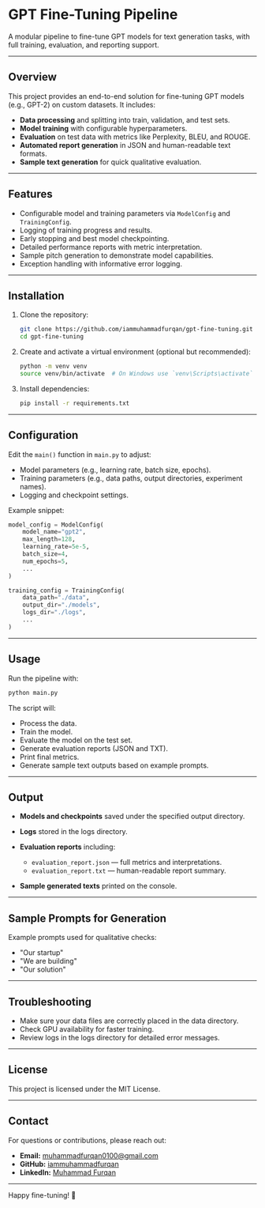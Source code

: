 # GPT Fine-Tuning Pipeline

A modular pipeline to fine-tune GPT models for text generation tasks, with full training, evaluation, and reporting support.

---

## Overview

This project provides an end-to-end solution for fine-tuning GPT models (e.g., GPT-2) on custom datasets. It includes:

- **Data processing** and splitting into train, validation, and test sets.
- **Model training** with configurable hyperparameters.
- **Evaluation** on test data with metrics like Perplexity, BLEU, and ROUGE.
- **Automated report generation** in JSON and human-readable text formats.
- **Sample text generation** for quick qualitative evaluation.

---

## Features

- Configurable model and training parameters via `ModelConfig` and `TrainingConfig`.
- Logging of training progress and results.
- Early stopping and best model checkpointing.
- Detailed performance reports with metric interpretation.
- Sample pitch generation to demonstrate model capabilities.
- Exception handling with informative error logging.

---

## Installation

1. Clone the repository:
   ```bash
   git clone https://github.com/iammuhammadfurqan/gpt-fine-tuning.git
   cd gpt-fine-tuning

2. Create and activate a virtual environment (optional but recommended):

   ```bash
   python -m venv venv
   source venv/bin/activate  # On Windows use `venv\Scripts\activate`
   ```

3. Install dependencies:

   ```bash
   pip install -r requirements.txt
   ```

---

## Configuration

Edit the `main()` function in `main.py` to adjust:

* Model parameters (e.g., learning rate, batch size, epochs).
* Training parameters (e.g., data paths, output directories, experiment names).
* Logging and checkpoint settings.

Example snippet:

```python
model_config = ModelConfig(
    model_name="gpt2",
    max_length=128,
    learning_rate=5e-5,
    batch_size=4,
    num_epochs=5,
    ...
)

training_config = TrainingConfig(
    data_path="./data",
    output_dir="./models",
    logs_dir="./logs",
    ...
)
```

---

## Usage

Run the pipeline with:

```bash
python main.py
```

The script will:

* Process the data.
* Train the model.
* Evaluate the model on the test set.
* Generate evaluation reports (JSON and TXT).
* Print final metrics.
* Generate sample text outputs based on example prompts.

---

## Output

* **Models and checkpoints** saved under the specified output directory.
* **Logs** stored in the logs directory.
* **Evaluation reports** including:

  * `evaluation_report.json` — full metrics and interpretations.
  * `evaluation_report.txt` — human-readable report summary.
* **Sample generated texts** printed on the console.

---

## Sample Prompts for Generation

Example prompts used for qualitative checks:

* "Our startup"
* "We are building"
* "Our solution"

---

## Troubleshooting

* Make sure your data files are correctly placed in the data directory.
* Check GPU availability for faster training.
* Review logs in the logs directory for detailed error messages.

---

## License

This project is licensed under the MIT License.

---

## Contact

For questions or contributions, please reach out:

* **Email:** [muhammadfurqan0100@gmail.com](mailto:muhammadfurqan0100@gmail.com)
* **GitHub:** [iammuhammadfurqan](https://github.com/iammuhammadfurqan)
* **LinkedIn:** [Muhammad Furqan](https://www.linkedin.com/in/immuhammadfurqan/)

---

Happy fine-tuning! 🚀
